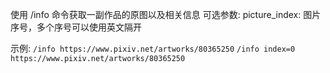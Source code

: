 使用 /info 命令获取一副作品的原图以及相关信息
可选参数:
picture\_index: 图片序号，多个序号可以使用英文隔开

示例:
`/info https://www.pixiv.net/artworks/80365250`
`/info index=0 https://www.pixiv.net/artworks/80365250`
